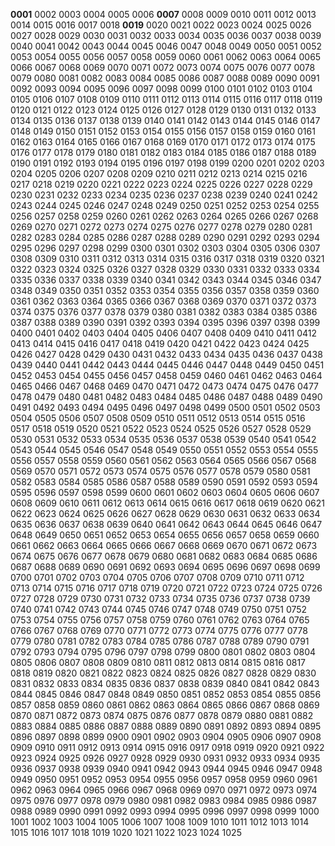 **0001**	0002	0003	0004	0005	0006	**0007**	0008	0009	0010	0011	0012	0013	0014	0015	0016	0017	0018	**0019**	0020	0021	0022	0023	0024	0025
0026	0027	0028	0029	0030	0031	0032	0033	0034	0035	0036	0037	0038	0039	0040	0041	0042	0043	0044	0045	0046	0047	0048	0049	0050
0051	0052	0053	0054	0055	0056	0057	0058	0059	0060	0061	0062	0063	0064	0065	0066	0067	0068	0069	0070	0071	0072	0073	0074	0075
0076	0077	0078	0079	0080	0081	0082	0083	0084	0085	0086	0087	0088	0089	0090	0091	0092	0093	0094	0095	0096	0097	0098	0099	0100
0101	0102	0103	0104	0105	0106	0107	0108	0109	0110	0111	0112	0113	0114	0115	0116	0117	0118	0119	0120	0121	0122	0123	0124	0125
0126	0127	0128	0129	0130	0131	0132	0133	0134	0135	0136	0137	0138	0139	0140	0141	0142	0143	0144	0145	0146	0147	0148	0149	0150
0151	0152	0153	0154	0155	0156	0157	0158	0159	0160	0161	0162	0163	0164	0165	0166	0167	0168	0169	0170	0171	0172	0173	0174	0175
0176	0177	0178	0179	0180	0181	0182	0183	0184	0185	0186	0187	0188	0189	0190	0191	0192	0193	0194	0195	0196	0197	0198	0199	0200
0201	0202	0203	0204	0205	0206	0207	0208	0209	0210	0211	0212	0213	0214	0215	0216	0217	0218	0219	0220	0221	0222	0223	0224	0225
0226	0227	0228	0229	0230	0231	0232	0233	0234	0235	0236	0237	0238	0239	0240	0241	0242	0243	0244	0245	0246	0247	0248	0249	0250
0251	0252	0253	0254	0255	0256	0257	0258	0259	0260	0261	0262	0263	0264	0265	0266	0267	0268	0269	0270	0271	0272	0273	0274	0275
0276	0277	0278	0279	0280	0281	0282	0283	0284	0285	0286	0287	0288	0289	0290	0291	0292	0293	0294	0295	0296	0297	0298	0299	0300
0301	0302	0303	0304	0305	0306	0307	0308	0309	0310	0311	0312	0313	0314	0315	0316	0317	0318	0319	0320	0321	0322	0323	0324	0325
0326	0327	0328	0329	0330	0331	0332	0333	0334	0335	0336	0337	0338	0339	0340	0341	0342	0343	0344	0345	0346	0347	0348	0349	0350
0351	0352	0353	0354	0355	0356	0357	0358	0359	0360	0361	0362	0363	0364	0365	0366	0367	0368	0369	0370	0371	0372	0373	0374	0375
0376	0377	0378	0379	0380	0381	0382	0383	0384	0385	0386	0387	0388	0389	0390	0391	0392	0393	0394	0395	0396	0397	0398	0399	0400
0401	0402	0403	0404	0405	0406	0407	0408	0409	0410	0411	0412	0413	0414	0415	0416	0417	0418	0419	0420	0421	0422	0423	0424	0425
0426	0427	0428	0429	0430	0431	0432	0433	0434	0435	0436	0437	0438	0439	0440	0441	0442	0443	0444	0445	0446	0447	0448	0449	0450
0451	0452	0453	0454	0455	0456	0457	0458	0459	0460	0461	0462	0463	0464	0465	0466	0467	0468	0469	0470	0471	0472	0473	0474	0475
0476	0477	0478	0479	0480	0481	0482	0483	0484	0485	0486	0487	0488	0489	0490	0491	0492	0493	0494	0495	0496	0497	0498	0499	0500
0501	0502	0503	0504	0505	0506	0507	0508	0509	0510	0511	0512	0513	0514	0515	0516	0517	0518	0519	0520	0521	0522	0523	0524	0525
0526	0527	0528	0529	0530	0531	0532	0533	0534	0535	0536	0537	0538	0539	0540	0541	0542	0543	0544	0545	0546	0547	0548	0549	0550
0551	0552	0553	0554	0555	0556	0557	0558	0559	0560	0561	0562	0563	0564	0565	0566	0567	0568	0569	0570	0571	0572	0573	0574	0575
0576	0577	0578	0579	0580	0581	0582	0583	0584	0585	0586	0587	0588	0589	0590	0591	0592	0593	0594	0595	0596	0597	0598	0599	0600
0601	0602	0603	0604	0605	0606	0607	0608	0609	0610	0611	0612	0613	0614	0615	0616	0617	0618	0619	0620	0621	0622	0623	0624	0625
0626	0627	0628	0629	0630	0631	0632	0633	0634	0635	0636	0637	0638	0639	0640	0641	0642	0643	0644	0645	0646	0647	0648	0649	0650
0651	0652	0653	0654	0655	0656	0657	0658	0659	0660	0661	0662	0663	0664	0665	0666	0667	0668	0669	0670	0671	0672	0673	0674	0675
0676	0677	0678	0679	0680	0681	0682	0683	0684	0685	0686	0687	0688	0689	0690	0691	0692	0693	0694	0695	0696	0697	0698	0699	0700
0701	0702	0703	0704	0705	0706	0707	0708	0709	0710	0711	0712	0713	0714	0715	0716	0717	0718	0719	0720	0721	0722	0723	0724	0725
0726	0727	0728	0729	0730	0731	0732	0733	0734	0735	0736	0737	0738	0739	0740	0741	0742	0743	0744	0745	0746	0747	0748	0749	0750
0751	0752	0753	0754	0755	0756	0757	0758	0759	0760	0761	0762	0763	0764	0765	0766	0767	0768	0769	0770	0771	0772	0773	0774	0775
0776	0777	0778	0779	0780	0781	0782	0783	0784	0785	0786	0787	0788	0789	0790	0791	0792	0793	0794	0795	0796	0797	0798	0799	0800
0801	0802	0803	0804	0805	0806	0807	0808	0809	0810	0811	0812	0813	0814	0815	0816	0817	0818	0819	0820	0821	0822	0823	0824	0825
0826	0827	0828	0829	0830	0831	0832	0833	0834	0835	0836	0837	0838	0839	0840	0841	0842	0843	0844	0845	0846	0847	0848	0849	0850
0851	0852	0853	0854	0855	0856	0857	0858	0859	0860	0861	0862	0863	0864	0865	0866	0867	0868	0869	0870	0871	0872	0873	0874	0875
0876	0877	0878	0879	0880	0881	0882	0883	0884	0885	0886	0887	0888	0889	0890	0891	0892	0893	0894	0895	0896	0897	0898	0899	0900
0901	0902	0903	0904	0905	0906	0907	0908	0909	0910	0911	0912	0913	0914	0915	0916	0917	0918	0919	0920	0921	0922	0923	0924	0925
0926	0927	0928	0929	0930	0931	0932	0933	0934	0935	0936	0937	0938	0939	0940	0941	0942	0943	0944	0945	0946	0947	0948	0949	0950
0951	0952	0953	0954	0955	0956	0957	0958	0959	0960	0961	0962	0963	0964	0965	0966	0967	0968	0969	0970	0971	0972	0973	0974	0975
0976	0977	0978	0979	0980	0981	0982	0983	0984	0985	0986	0987	0988	0989	0990	0991	0992	0993	0994	0995	0996	0997	0998	0999	1000
1001	1002	1003	1004	1005	1006	1007	1008	1009	1010	1011	1012	1013	1014	1015	1016	1017	1018	1019	1020	1021	1022	1023	1024	1025
